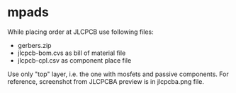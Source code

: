 # mpads
While placing order at JLCPCB use following files:
- gerbers.zip
- jlcpcb-bom.cvs as bill of material file
- jlcpcb-cpl.csv as component place file

Use only "top" layer, i.e. the one with mosfets and passive components.
For reference, screenshot from JLCPCBA preview is in jlcpcba.png file.

